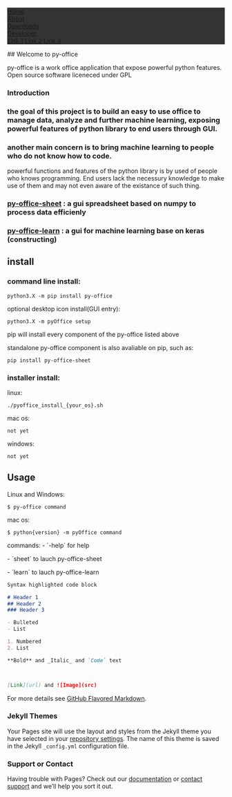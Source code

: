 <head>
<style>
ul {
  list-style-type: none;
  margin: 0;
  padding: 0;
  overflow: hidden;
  background-color: #333;
}

li {
  float: left;
}

li a, .dropbtn {
  display: inline-block;
  color: white;
  text-align: center;
  padding: 14px 16px;
  text-decoration: none;
}

li a:hover, .dropdown:hover .dropbtn {
  background-color: green;
}

li.dropdown {
  display: inline-block;
}

.dropdown-content {
  display: none;
  position: absolute;
  background-color: #f9f9f9;
  min-width: 160px;
  box-shadow: 0px 8px 16px 0px rgba(0,0,0,0.2);
  z-index: 1;
}

.dropdown-content a {
  color: black;
  padding: 12px 16px;
  text-decoration: none;
  display: block;
  text-align: left;
}

.dropdown-content a:hover {background-color: #f1f1f1;}

.dropdown:hover .dropdown-content {
  display: block;
}
</style>
</head>

<ul>
  <li><a href="https://pyoffice.github.io/py-office/index.html">Home</a></li>
  <li><a href="https://pyoffice.github.io/py-office/about.html">About</a></li>
  <li><a href="https://pyoffice.github.io/py-office/downloads.html">Downloads</a></li>
  <li class="dropdown">
    <a href="javascript:void(0)" class="dropbtn">Developer</a>
    <div class="dropdown-content">
      <a href="#">Link 1</a>
      <a href="#">Link 2</a>
      <a href="#">Link 3</a>
    </div>
  </li>
</ul>
<p></p>
## Welcome to py-office

py-office is a work office application that expose powerful python features.
Open source software liceneced under GPL

### Introduction

### the goal of this project is to build an easy to use office to manage data, analyze and further machine learning, exposing powerful features of python library to end users through GUI.
### another main concern is to bring machine learning to people who do not know how to code.
powerful functions and features of the python library is by used of people who knows programming. End users lack the necessury knowledge to make use of them and may not even aware of the existance of such thing.

### [py-office-sheet](https://github.com/YC-Lammy/py-office-sheet) : a gui spreadsheet based on numpy to process data efficienly 

### [py-office-learn](https://github.com/YC-Lammy/py-office-learn) :  a gui for machine learning base on keras (constructing)

## install
### command line install:
```
python3.X -m pip install py-office
```
optional desktop icon install(GUI entry):
```
python3.X -m pyOffice setup
```
pip will install every component of the py-office listed above

standalone py-office component is also avaliable on pip, such as:
```
pip install py-office-sheet
```
### installer install:
linux:
```
./pyoffice_install_{your_os}.sh
```
mac os:
```
not yet
```
windows:
```
not yet
```

## Usage
Linux and Windows:
```
$ py-office command
```
mac os:
```
$ python{version} -m pyOffice command
```

<p></p>
commands:
- `-help` for help
<p></p>
- `sheet` to lauch py-office-sheet
<p></p>
- `learn` to lauch py-office-learn
<p></p>

```markdown
Syntax highlighted code block

# Header 1
## Header 2
### Header 3

- Bulleted
- List

1. Numbered
2. List

**Bold** and _Italic_ and `Code` text



[Link](url) and ![Image](src)
```

For more details see [GitHub Flavored Markdown](https://guides.github.com/features/mastering-markdown/).

### Jekyll Themes

Your Pages site will use the layout and styles from the Jekyll theme you have selected in your [repository settings](https://github.com/pyoffice/py-office/settings/pages). The name of this theme is saved in the Jekyll `_config.yml` configuration file.

### Support or Contact

Having trouble with Pages? Check out our [documentation](https://docs.github.com/categories/github-pages-basics/) or [contact support](https://support.github.com/contact) and we’ll help you sort it out.
